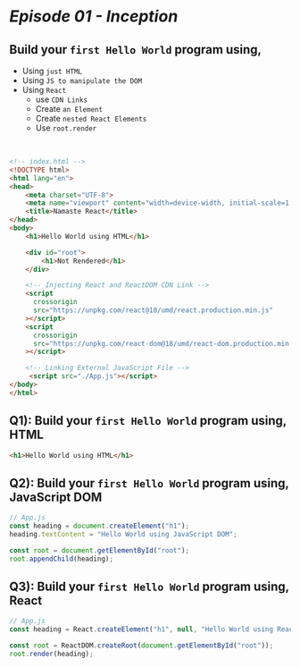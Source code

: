 # _Episode 01 - Inception_


## Build your `first Hello World` program using,
  - Using `just HTML`
  - Using `JS to manipulate the DOM`
  - Using `React`
    - use `CDN Links`
    - Create `an Element`
    - Create `nested React Elements`
    - Use `root.render`

<br/>

```html
<!-- index.html -->
<!DOCTYPE html>
<html lang="en">
<head>
    <meta charset="UTF-8">
    <meta name="viewport" content="width=device-width, initial-scale=1.0">
    <title>Namaste React</title>
</head>
<body>
    <h1>Hello World using HTML</h1>

    <div id="root">
        <h1>Not Rendered</h1>
    </div>

    <!-- Injecting React and ReactDOM CDN Link -->
    <script
      crossorigin
      src="https://unpkg.com/react@18/umd/react.production.min.js"
    ></script>
    <script
      crossorigin
      src="https://unpkg.com/react-dom@18/umd/react-dom.production.min.js"
    ></script>

    <!-- Linking External JavaScript File -->
     <script src="./App.js"></script>
</body>
</html>
```

## Q1): Build your `first Hello World` program using, HTML
```html
<h1>Hello World using HTML</h1>
```

## Q2): Build your `first Hello World` program using, JavaScript DOM
```js
// App.js
const heading = document.createElement("h1");
heading.textContent = "Hello World using JavaScript DOM";

const root = document.getElementById("root");
root.appendChild(heading);
```


## Q3): Build your `first Hello World` program using, React
```js
// App.js
const heading = React.createElement("h1", null, "Hello World using React");

const root = ReactDOM.createRoot(document.getElementById("root"));
root.render(heading);
```
